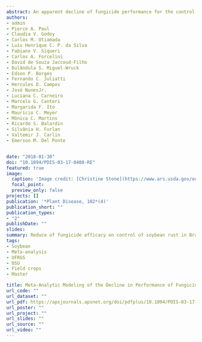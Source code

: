```yaml
---
abstract: An apparent decline of fungicide performance for the control of soybean rust in Brazil has been reported but the rate at which it has occurred has not been formally quantified. Control efficacy and yield response to three fungicides applied as single active ingredients (a.i.)—azoxystrobin (AZOX), cyproconazole (CYPR), and tebuconazole (TEBU)—and four applied as mixtures—AZOX+CYPR, picoxystrobin + CYPR, pyraclostrobin + epoxiconazole, and trifloxystrobin + prothioconazole (TRIF+PROT)—were summarized using network meta-analytic models fitted to mean severity and yield data from 250 trials (10-year period). The effect of year was tested on both variables in a meta-regression model. Overall control efficacy ranged from 56 to 84%; the three single-a.i. fungicides performed the poorest (56 to 62%). Yield increase for single-a.i. fungicides was as low as 30% but ranged from 47 to 65% for the premixes. Significant declines in both variables were detected for all fungicides except TRIF+PROT. For TEBU, control efficacy (yield response) declined the most_ 78% (18%) to 54% (8%) from 2004–05 to 2013–14. The recent surge of resistant populations of *Phakopsora pachyrhizi* to both demethylation inhibitor and quinone outside inhibitor fungicides is likely the driving force behind a significant decline after 4 years of fungicide use.
authors:
- admin
- Pierce A. Paul
- Claudia V. Godoy
- Carlos M. Utiamada
- Luís Henrique C. P. da Silva
- Fabiano V. Siqueri
- Carlos A. Forcelini
- David de Souza Jaccoud-Filho
- Dulândula S. Miguel-Wruck
- Edson P. Borges
- Fernando C. Juliatti
- Hercules D. Campos
- José NunesJr.
- Luciana C. Carneiro
- Marcelo G. Canteri
- Margarida F. Ito
- Maurício C. Meyer
- Mônica C. Martins
- Ricardo S. Balardin
- Silvânia H. Furlan
- Valtemir J. Carlin
- Emerson M. Del Ponte


date: "2018-01-30"
doi: "10.1094/PDIS-03-17-0408-RE"
featured: true
image:
  caption: 'Image credit: [Christine Stone](https://www.ars.usda.gov/oc/images/photos/jun06/d521-1)'
  focal_point: 
  preview_only: false
projects: []
publication: '*Plant Disease, 102*(4)'
publication_short: ""
publication_types:
- "2"
publishDate: ""
slides: 
summary: Reduce of fungicide efficacy on control of soybean rust in Brazil after ten years of studies.
tags:
- Soybean
- Meta-analysis
- UFRGS
- OSU
- Field crops
- Master

title: Meta-Analytic Modeling of the Decline in Performance of Fungicides for Managing Soybean Rust after a Decade of Use in Brazil
url_code: ""
url_dataset: ""
url_pdf: https://apsjournals.apsnet.org/doi/pdfplus/10.1094/PDIS-03-17-0408-RE
url_poster: ""
url_project: ""
url_slides: ""
url_source: ""
url_video: ""
---
```



